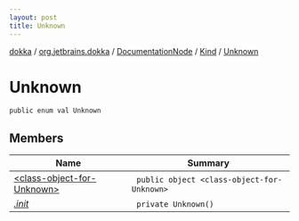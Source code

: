 ```yaml
---
layout: post
title: Unknown
---
```

[dokka](../../../../index.md) / [org.jetbrains.dokka](../../../index.md) / [DocumentationNode](../../index.md) / [Kind](../index.md) / [Unknown](index.md)

# Unknown

```
public enum val Unknown
```
## Members
| Name | Summary |
|------|---------|
|[&lt;class-object-for-Unknown&gt;](_class-object-for-Unknown_/index.md)|&nbsp;&nbsp;`public object <class-object-for-Unknown>`<br>|
|[*.init*](_init_.md)|&nbsp;&nbsp;`private Unknown()`<br>|
